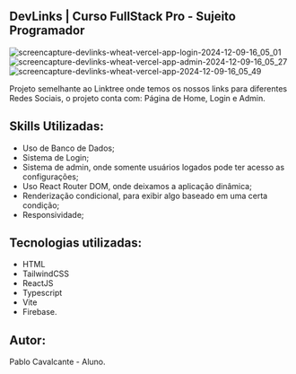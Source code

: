 ## DevLinks | Curso FullStack Pro - Sujeito Programador

![screencapture-devlinks-wheat-vercel-app-login-2024-12-09-16_05_01](https://github.com/user-attachments/assets/f43ff2fd-6479-495b-aa84-4b9a42ea0757)
![screencapture-devlinks-wheat-vercel-app-admin-2024-12-09-16_05_27](https://github.com/user-attachments/assets/e0d10b77-dc6c-47c7-a1b0-bcfd70755706)
![screencapture-devlinks-wheat-vercel-app-2024-12-09-16_05_49](https://github.com/user-attachments/assets/b85035bc-4279-4e10-aab7-411224ad0229)

Projeto semelhante ao Linktree onde temos os nossos links para diferentes Redes Sociais, o projeto conta com: Página de Home, Login e Admin.


## Skills Utilizadas:
- Uso de Banco de Dados;
- Sistema de Login;
- Sistema de admin, onde somente usuários logados pode ter acesso as configurações;
- Uso React Router DOM, onde deixamos a aplicação dinâmica;
- Renderização condicional, para exibir algo baseado em uma certa condição;
- Responsividade;


## Tecnologias utilizadas:
- HTML
- TailwindCSS
- ReactJS
- Typescript
- Vite
- Firebase.

  

## Autor:
Pablo Cavalcante - Aluno.
